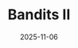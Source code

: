 ---
layout: lecture
published: true
title: Bandits II
# nav_exclude: true
presented_by:
date: 2025-11-06
number: 20
recording: 
comments:
files:
  slides:
  pdf_slides:
  textbook_sections:
  notes:
  notebook:
  additional_files:
    name:
    link:
---